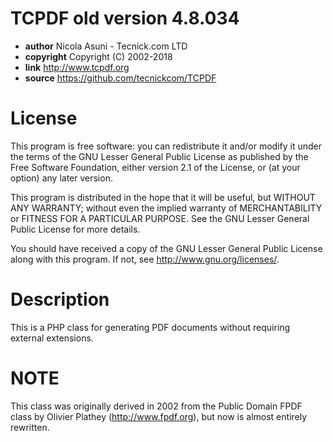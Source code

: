 # TCPDF old version 4.8.034

* **author**    Nicola Asuni - Tecnick.com LTD 
* **copyright** Copyright (C) 2002-2018
* **link**      http://www.tcpdf.org
* **source**    https://github.com/tecnickcom/TCPDF

# License
This program is free software: you can redistribute it and/or modify
it under the terms of the GNU Lesser General Public License as published by
the Free Software Foundation, either version 2.1 of the License, or
(at your option) any later version.

This program is distributed in the hope that it will be useful,
but WITHOUT ANY WARRANTY; without even the implied warranty of
MERCHANTABILITY or FITNESS FOR A PARTICULAR PURPOSE.  See the
GNU Lesser General Public License for more details.

You should have received a copy of the GNU Lesser General Public License
along with this program.  If not, see <http://www.gnu.org/licenses/>.

# Description
This is a PHP class for generating PDF documents without requiring external extensions.

# NOTE
This class was originally derived in 2002 from the Public 
Domain FPDF class by Olivier Plathey (http://www.fpdf.org), 
but now is almost entirely rewritten.